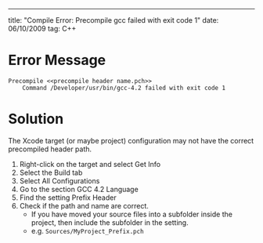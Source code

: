--- 
title: "Compile Error: Precompile gcc failed with exit code 1"
date:  06/10/2009
tag:   C++

Error Message
=============
    Precompile <<precompile header name.pch>>
        Command /Developer/usr/bin/gcc-4.2 failed with exit code 1

Solution
========
The Xcode target (or maybe project) configuration may not have the correct precompiled header path.

1. Right-click on the target and select Get Info
2. Select the Build tab
3. Select All Configurations
4. Go to the section GCC 4.2 Language
5. Find the setting Prefix Header
6. Check if the path and name are correct.
    * If you have moved your source files into a subfolder inside the project, then include the subfolder in the setting.
    * e.g. `Sources/MyProject_Prefix.pch`


